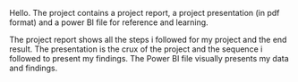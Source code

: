 Hello. The project contains a project report, a project presentation (in pdf format) and a power BI file for reference and learning.

The project report shows all the steps i followed for my project and the end result. 
The presentation is the crux of the project and the sequence i followed to present my findings.
The Power BI file visually presents my data and findings.
